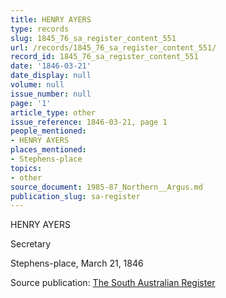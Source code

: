 ```yaml
---
title: HENRY AYERS
type: records
slug: 1845_76_sa_register_content_551
url: /records/1845_76_sa_register_content_551/
record_id: 1845_76_sa_register_content_551
date: '1846-03-21'
date_display: null
volume: null
issue_number: null
page: '1'
article_type: other
issue_reference: 1846-03-21, page 1
people_mentioned:
- HENRY AYERS
places_mentioned:
- Stephens-place
topics:
- other
source_document: 1985-87_Northern__Argus.md
publication_slug: sa-register
---
```


HENRY AYERS

Secretary

Stephens-place, March 21, 1846

Source publication: [The South Australian Register](/publications/sa-register/)
